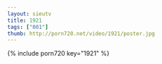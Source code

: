 ```yaml
--- 
layout: sieutv
title: 1921
tags: ["001"]
thumb: http://porn720.net/video/1921/poster.jpg
---
```

{% include porn720 key="1921" %} 

